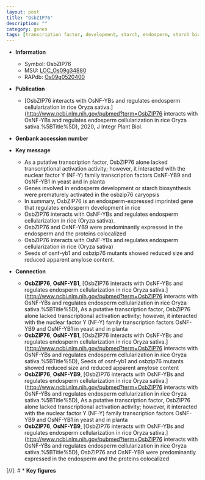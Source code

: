 ```yaml
---
layout: post
title: "OsbZIP76"
description: ""
category: genes
tags: [transcription factor, development, starch, endosperm, starch biosynthesis, endosperm development, endosperm cellularization, amylose content, seed size]
---
```


* **Information**  
    + Symbol: OsbZIP76  
    + MSU: [LOC_Os09g34880](http://rice.uga.edu/cgi-bin/ORF_infopage.cgi?orf=LOC_Os09g34880)  
    + RAPdb: [Os09g0520400](https://rapdb.dna.affrc.go.jp/locus/?name=Os09g0520400)  

* **Publication**  
    + [OsbZIP76 interacts with OsNF-YBs and regulates endosperm cellularization in rice  Oryza sativa.](http://www.ncbi.nlm.nih.gov/pubmed?term=OsbZIP76 interacts with OsNF-YBs and regulates endosperm cellularization in rice  Oryza sativa.%5BTitle%5D), 2020, J Integr Plant Biol.

* **Genbank accession number**  

* **Key message**  
    + As a putative  transcription factor, OsbZIP76 alone lacked transcriptional activation activity;  however, it interacted with the nuclear factor Y (NF-Y) family transcription factors OsNF-YB9 and OsNF-YB1 in yeast and in planta
    + Genes involved in endosperm development or starch biosynthesis were prematurely activated in the osbzip76 caryopsis
    + In summary, OsbZIP76 is an endosperm-expressed imprinted gene that regulates endosperm development in rice
    + OsbZIP76 interacts with OsNF-YBs and regulates endosperm cellularization in rice  (Oryza sativa).
    + OsbZIP76 and OsNF-YB9 were  predominantly expressed in the endosperm and the proteins colocalized
    + OsbZIP76 interacts with OsNF-YBs and regulates endosperm cellularization in rice (Oryza sativa)
    + Seeds of osnf-yb1 and osbzip76 mutants showed reduced size and reduced apparent amylose content.

* **Connection**  
    + __OsbZIP76__, __OsNF-YB1__, [OsbZIP76 interacts with OsNF-YBs and regulates endosperm cellularization in rice  Oryza sativa.](http://www.ncbi.nlm.nih.gov/pubmed?term=OsbZIP76 interacts with OsNF-YBs and regulates endosperm cellularization in rice  Oryza sativa.%5BTitle%5D),  As a putative  transcription factor, OsbZIP76 alone lacked transcriptional activation activity;  however, it interacted with the nuclear factor Y (NF-Y) family transcription factors OsNF-YB9 and OsNF-YB1 in yeast and in planta
    + __OsbZIP76__, __OsNF-YB1__, [OsbZIP76 interacts with OsNF-YBs and regulates endosperm cellularization in rice  Oryza sativa.](http://www.ncbi.nlm.nih.gov/pubmed?term=OsbZIP76 interacts with OsNF-YBs and regulates endosperm cellularization in rice  Oryza sativa.%5BTitle%5D),  Seeds of osnf-yb1 and osbzip76 mutants showed reduced size and reduced apparent amylose content
    + __OsbZIP76__, __OsNF-YB9__, [OsbZIP76 interacts with OsNF-YBs and regulates endosperm cellularization in rice  Oryza sativa.](http://www.ncbi.nlm.nih.gov/pubmed?term=OsbZIP76 interacts with OsNF-YBs and regulates endosperm cellularization in rice  Oryza sativa.%5BTitle%5D),  As a putative  transcription factor, OsbZIP76 alone lacked transcriptional activation activity;  however, it interacted with the nuclear factor Y (NF-Y) family transcription factors OsNF-YB9 and OsNF-YB1 in yeast and in planta
    + __OsbZIP76__, __OsNF-YB9__, [OsbZIP76 interacts with OsNF-YBs and regulates endosperm cellularization in rice  Oryza sativa.](http://www.ncbi.nlm.nih.gov/pubmed?term=OsbZIP76 interacts with OsNF-YBs and regulates endosperm cellularization in rice  Oryza sativa.%5BTitle%5D),  OsbZIP76 and OsNF-YB9 were  predominantly expressed in the endosperm and the proteins colocalized

[//]: # * **Key figures**  


